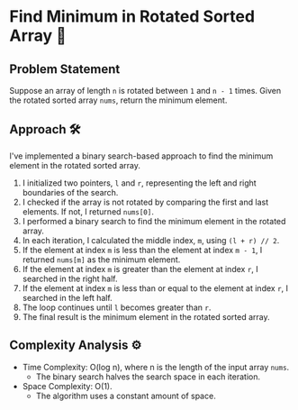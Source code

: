 # Find Minimum in Rotated Sorted Array 🔄

## Problem Statement

Suppose an array of length `n` is rotated between `1` and `n - 1` times. Given the rotated sorted array `nums`, return the minimum element.

## Approach 🛠️

I've implemented a binary search-based approach to find the minimum element in the rotated sorted array.

1. I initialized two pointers, `l` and `r`, representing the left and right boundaries of the search.
2. I checked if the array is not rotated by comparing the first and last elements. If not, I returned `nums[0]`.
3. I performed a binary search to find the minimum element in the rotated array.
4. In each iteration, I calculated the middle index, `m`, using `(l + r) // 2`.
5. If the element at index `m` is less than the element at index `m - 1`, I returned `nums[m]` as the minimum element.
6. If the element at index `m` is greater than the element at index `r`, I searched in the right half.
7. If the element at index `m` is less than or equal to the element at index `r`, I searched in the left half.
8. The loop continues until `l` becomes greater than `r`.
9. The final result is the minimum element in the rotated sorted array.

## Complexity Analysis ⚙️

- Time Complexity: O(log n), where n is the length of the input array `nums`.
  - The binary search halves the search space in each iteration.
- Space Complexity: O(1).
  - The algorithm uses a constant amount of space.
